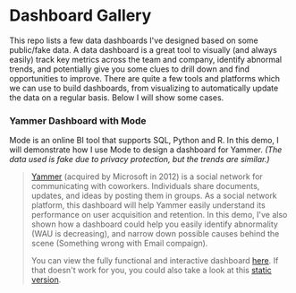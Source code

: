 # Dashboard Gallery

This repo lists a few data dashboards I've designed based on some public/fake data. A data dashboard is a great tool to visually (and always easily) track key metrics across the team and company, identify abnormal trends, and potentially give you some clues to drill down and find opportunities to improve. There are quite a few tools and platforms which we can use to build dashboards, from visualizing to automatically update the data on a regular basis. Below I will show some cases.

### Yammer Dashboard with Mode

Mode is an online BI tool that supports SQL, Python and R. In this demo, I will demonstrate how I use Mode to design a dashboard for Yammer. *(The data used is fake due to privacy protection, but the trends are similar.)*

> [Yammer](https://en.wikipedia.org/wiki/Yammer) (acquired by Microsoft in 2012) is a social network for communicating with coworkers. Individuals share documents, updates, and ideas by posting them in groups. As a social network platform, this dashboard will help Yammer easily understand its performance on user acquisition and retention. In this demo, I've also shown how a dashboard could help you easily identify abnormality (WAU is decreasing), and narrow down possible causes behind the scene (Something wrong with Email compaign). 
> 
> You can view the fully functional and interactive dashboard [here](https://app.mode.com/wctjerry/reports/0b4c0dbe4dab/runs/68f70c1d4180). If that doesn't work for you, you could also take a look at this [static version](https://github.com/wctjerry/dashboards/blob/master/Yammer.pdf).